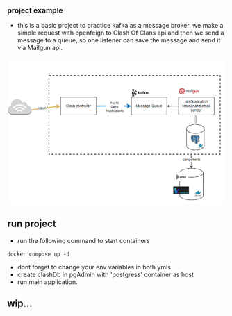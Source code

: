 ### project example
+ this is a basic project to practice kafka as a message broker. we make a simple request with openfeign to Clash Of Clans api and then we send a message 
to a queue, so one listener can save the message and send it via Mailgun api.

![repo-imgs/clashschema.png](repo-imgs/clashschema.png)

## run project
+ run  the following command to start containers
```
docker compose up -d
```
+ dont forget to change your env variables in both ymls
+ create clashDb in pgAdmin with 'postgress' container as host
+ run main application.

## wip...
